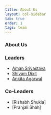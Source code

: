 ```yaml
---
title: About Us
layout: col-sidebar
tab: true
order: 1
tags: team
---
```


### About Us


### Leaders
* [Aman Srivastava](mailto:aman.srivastava@owasp.org)
* [Shivam Dixit](mailto:shivam.dixit@owasp.org)
* [Ankita Agarwal](mailto:ankita.agarwal@owasp.org)

### Co-Leaders
* [Rishabh Shukla]
* [Pranjali Shah]
